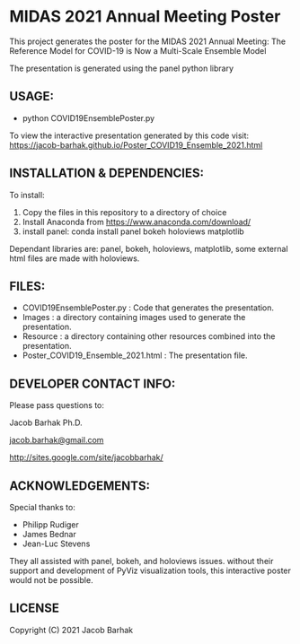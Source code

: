 MIDAS 2021 Annual Meeting Poster
================================

This project generates the poster for the MIDAS 2021 Annual Meeting:
The Reference Model for COVID-19 is Now a Multi-Scale Ensemble Model

The presentation is generated using the panel python library

USAGE:
------
* python COVID19EnsemblePoster.py


To view the interactive presentation generated by this code visit:
https://jacob-barhak.github.io/Poster_COVID19_Ensemble_2021.html


INSTALLATION & DEPENDENCIES:
----------------------------
To install:
1. Copy the files in this repository to a directory of choice 
2. Install Anaconda from https://www.anaconda.com/download/
3. install panel: conda install panel bokeh holoviews matplotlib

Dependant libraries are: panel, bokeh, holoviews, matplotlib, some external html files are made with holoviews.


FILES:
------
* COVID19EnsemblePoster.py : Code that generates the presentation.
* Images : a directory containing images used to generate the presentation.
* Resource : a directory containing other resources combined into the presentation.
* Poster_COVID19_Ensemble_2021.html : The presentation file.


DEVELOPER CONTACT INFO:
-----------------------

Please pass questions to:


Jacob Barhak Ph.D.

jacob.barhak@gmail.com

http://sites.google.com/site/jacobbarhak/





ACKNOWLEDGEMENTS:
-----------------
Special thanks to:
* Philipp Rudiger
* James Bednar
* Jean-Luc Stevens 

They all assisted with panel, bokeh, and holoviews issues.
without their support and development of PyViz visualization tools, this interactive poster would not be possible.


LICENSE
-------

Copyright (C) 2021 Jacob Barhak 

